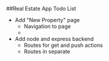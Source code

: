 ##Real Estate App Todo List

* Add "New Property" page
  * Navigation to page
  * 
* Add node and express backend
  * Routes for get and push actions
  * Routes in separate
